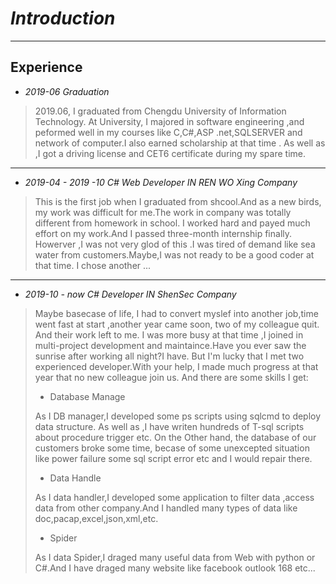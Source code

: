 # *Introduction*

---

## Experience

* *2019-06 Graduation*

> 2019.06, I graduated from Chengdu University of Information Technology. At University, I majored in software engineering ,and peformed well in my courses like C,C#,ASP .net,SQLSERVER and network of computer.I also earned scholarship at that time . As well as ,I got a driving license and CET6 certificate during my spare time.

---

* *2019-04 - 2019 -10 C# Web Developer IN  REN WO Xing Company*

> This is the first job when I graduated from shcool.And as a new birds, my work was difficult for me.The work in company was totally different from homework in school. I worked hard and payed much effort on my work.And I passed three-month internship finally. Howerver ,I was not very glod of this .I was tired of demand like sea water from customers.Maybe,I was not ready to be a good coder at that time. I chose another ...

---

* *2019-10 - now C# Developer IN  ShenSec Company*

> Maybe basecase of life, I had to convert myslef into another job,time went fast at start ,another year came soon, two of my colleague quit. And their work left to me. I was more busy at that time ,I joined in multi-project development and maintaince.Have you ever saw the sunrise after working all night?I have. But I'm lucky that I met two experienced developer.With your help, I made much progress at that year that no new colleague join us. And there are some skills I get:
>
> * Database Manage
>
> As I DB manager,I developed some ps scripts using sqlcmd to deploy data structure. As well as ,I have writen hundreds of T-sql scripts about procedure trigger etc. On the Other hand, the database of our customers broke some time, becase of some unexcepted situation like power failure some sql script error etc and I would repair there.
>
> * Data Handle
>
> As I data handler,I developed some application to filter data ,access data from other company.And  I handled many types of data like doc,pacap,excel,json,xml,etc.
>
> * Spider
>
> As I data Spider,I draged many useful data from Web with python or C#.And  I have draged many website like facebook outlook 168 etc...
